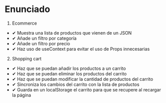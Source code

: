 # Enunciado

1. Ecommerce

- ✔ Muestra una lista de productos que vienen de un JSON
- ✔ Añade un filtro por categoría
- ✔ Añade un filtro por precio
- ✔ Haz uso de useContext para evitar el uso de Props innecesarias

2. Shopping cart

- ✔ Haz que se puedan añadir los productos a un carrito
- ✔ Haz que se puedan eliminar los productos del carrito
- ✔ Haz que se puedan modificar la cantidad de productos del carrito
- ✔ Sincroniza los cambios del carrito con la lista de productos
- ✔ Guarda en un localStorage el carrito para que se recupere al recargar la página
